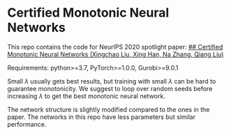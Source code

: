 # Certified Monotonic Neural Networks
This repo contains the code for NeurIPS 2020 spotlight paper: 
[## Certified Monotonic Neural Networks (Xingchao Liu, Xing Han, Na Zhang, Qiang Liu)](https://arxiv.org/abs/2011.10219)

Requirements: python>=3.7, PyTorch>=1.0.0, Gurobi>=9.0.1

Small $\lambda$ usually gets best results, but training with small $\lambda$ can be hard to guarantee monotonicity. We suggest to loop over random seeds before increasing $\lambda$ to get the best monotonic neural network.

The network structure is slightly modified compared to the ones in the paper. The networks in this repo have less parameters but similar performance.
